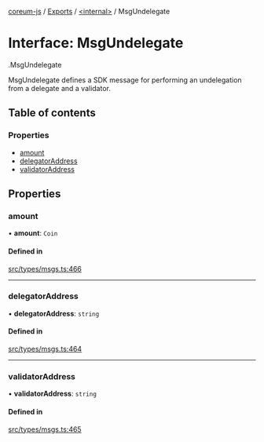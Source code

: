 [coreum-js](../README.md) / [Exports](../modules.md) / [<internal\>](../modules/internal_.md) / MsgUndelegate

# Interface: MsgUndelegate

[<internal>](../modules/internal_.md).MsgUndelegate

MsgUndelegate defines a SDK message for performing an undelegation from a
delegate and a validator.

## Table of contents

### Properties

- [amount](internal_.MsgUndelegate.md#amount)
- [delegatorAddress](internal_.MsgUndelegate.md#delegatoraddress)
- [validatorAddress](internal_.MsgUndelegate.md#validatoraddress)

## Properties

### amount

• **amount**: `Coin`

#### Defined in

[src/types/msgs.ts:466](https://github.com/PulsaraIO/coreum-js/blob/64a1208/src/types/msgs.ts#L466)

___

### delegatorAddress

• **delegatorAddress**: `string`

#### Defined in

[src/types/msgs.ts:464](https://github.com/PulsaraIO/coreum-js/blob/64a1208/src/types/msgs.ts#L464)

___

### validatorAddress

• **validatorAddress**: `string`

#### Defined in

[src/types/msgs.ts:465](https://github.com/PulsaraIO/coreum-js/blob/64a1208/src/types/msgs.ts#L465)
